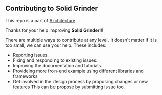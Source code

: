 ## Contributing to Solid Grinder

This repo is a part of [Architecture](https://github.com/Ratimon/solid-grinder)

Thanks for your help improving **Solid Grinder**!!!

There are multiple ways to contribute at any level. It doesn't matter if it is too small, we can use your help. These includes:

- Reporting issues.
- Fixing and responding to existing issues.
- Improving the documentation and tutorials.
- Provideing more fron-end example using different libraries and frameworks
- Get involved in the design process by proposing changes or new features This can be propose by submitting issue too.